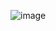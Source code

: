 ![image](https://github.com/nsinorov/SoftUniMainPath/assets/45227327/a1e5dc60-00a1-4651-858f-f4f0450c8b6a)

